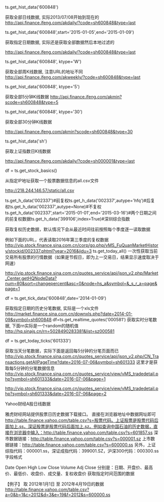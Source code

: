 ﻿ts.get_hist_data('600848')

获取全部日线数据, 实际2013/07/08开始到现在的
http://api.finance.ifeng.com/akdaily/?code=sh600848&type=last

ts.get_hist_data('600848',start='2015-01-05',end='2015-01-09')

获取指定日期数据, 实际还是获取全部数据然后本地过滤的

http://api.finance.ifeng.com/akdaily/?code=sh600848&type=last



ts.get_hist_data('600848', ktype='W')

获取全部周K线数据, 注意URL的地址不同
http://api.finance.ifeng.com/akweekly/?code=sh600848&type=last

ts.get_hist_data('600848', ktype='5')

获取全部5分钟K线数据
http://api.finance.ifeng.com/akmin?scode=sh600848&type=5

ts.get_hist_data('600848', ktype='30')

获取全部30分钟K线数据

http://api.finance.ifeng.com/akmin?scode=sh600848&type=30

ts.get_hist_data('sh')

获取上证指数日K线数据

http://api.finance.ifeng.com/akdaily/?code=sh000001&type=last


df = ts.get_stock_basics()

从指定IP地址获取一个股票数据信息的all.csv文件

http://218.244.146.57/static/all.csv



ts.get_h_data('002337')#前复权ts.get_h_data('002337',autype='hfq')#后复权ts.get_h_data('002337',autype=None)#不复权ts.get_h_data('002337',start='2015-01-01',end='2015-03-16')#两个日期之间的前复权数据ts.get_h_data('399106',index=True)#深圳综合指数

获取复权历史数据，默认情况下会从最近时间往前按照每个季度逐一读取数据

例如下面的URL，代表读取2016年第三季度的复权数据
http://vip.stock.finance.sina.com.cn/corp/go.php/vMS_FuQuanMarketHistory/stockid/002337.phtml?year=2016&jidu=3
ts.get_today_all()
一次性获取当前交易所有股票的行情数据（如果是节假日，即为上一交易日，结果显示速度取决于网速）

http://vip.stock.finance.sina.com.cn/quotes_service/api/json_v2.php/Market_Center.getHQNodeData?num=80&sort=changepercent&asc=0&node=hs_a&symbol=&_s_r_a=page&page=1

df = ts.get_tick_data('600848',date='2014-01-09')

获取指定日期的历史分笔数据, 实际是一个xls文件
http://market.finance.sina.com.cn/downxls.php?date=2014-01-09&symbol=sh600848
df=ts.get_realtime_quotes('000581')
获取实时分笔数据, 下面rn实际是一个random的随机值
http://hq.sinajs.cn/rn=5028490283381&list=sz000581

df = ts.get_today_ticks('601333')

获取当天分笔数据，实际下面是返回每5分钟的分笔页面而已
http://vip.stock.finance.sina.com.cn/quotes_service/api/json_v2.php/CN_Transactions.getAllPageTime?date=2016-07-06&symbol=sh601333
这里才是获取每5分钟的分笔数据信息
http://vip.stock.finance.sina.com.cn/quotes_service/view/vMS_tradedetail.php?symbol=sh601333&date=2016-07-06&page=1

http://vip.stock.finance.sina.com.cn/quotes_service/view/vMS_tradedetail.php?symbol=sh601333&date=2016-07-06&page=2

Yahoo财经A股日线数据

雅虎财经网站提供股票日历史数据下载接口。
直接在浏览器地址中数据网址即可 http://table.finance.yahoo.com/table.csv?s=股票代码。上证股票是股票代码后面加上.ss，深证股票是股票代码后面加上.sz。例如查询中国石油的历史数据，直接在浏览器中输入：http://table.finance.yahoo.com/table.csv?s=601857.ss
深市数据链接：http://table.finance.yahoo.com/table.csv?s=000001.sz 上市数据链接：http://table.finance.yahoo.com/table.csv?s=600000.ss
另外，上证综指代码：000001.ss，深证成指代码：399001.SZ，沪深300代码：000300.ss
字段格式

Date Open High Low Close Volume Adj Close 分别是：日期、开盘价、最高价、最低价、收盘价、成交量、复权收盘价 
获取指定时间范围的数据

【例子】 取 2012年1月1日 至 2012年4月19日的数据 http://table.finance.yahoo.com/table.csv?a=0&b=1&c=2012&d=3&e=19&f=2012&s=600000.ss

